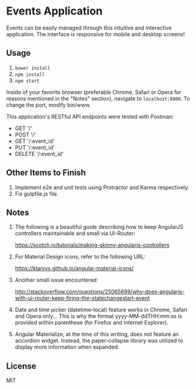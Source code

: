 # Events Application

Events can be easily managed through this intuitive and interactive application. The interface is responsive for mobile and desktop screens!

##  Usage

1. `bower install`
2. `npm install`
3. `npm start`

Inside of your favorite browser (preferable Chrome, Safari or Opera for reasons mentioned in the "Notes" section), navigate to `localhost:8000`. To change the port, modify bin/www.

This application's RESTful API endpoints were tested with Postman:

- GET '/'
- POST '/'
- GET '/:event_id'
- PUT '/:event_id'
- DELETE '/:event_id'

##  Other Items to Finish

1. Implement e2e and unit tests using Protractor and Karma respectively.
2. Fix gulpfile.js file.

##  Notes

1. The following is a beautiful guide describing how to keep AngularJS controllers maintainable and small via UI-Router:

   https://scotch.io/tutorials/making-skinny-angularjs-controllers

2. For Material Design icons, refer to the following URL:

   https://klarsys.github.io/angular-material-icons/

3. Another small issue encountered:

   http://stackoverflow.com/questions/25065699/why-does-angularjs-with-ui-router-keep-firing-the-statechangestart-event

4. Date and time picker (datetime-local) feature works in Chrome, Safari and Opera only...
   This is why the format yyyy-MM-ddTHH:mm:ss is provided within parenthese (for Firefox and Internet Explorer).

5. Angular Materialize, at the time of this writing, does not feature an accordion widget. Instead, the paper-collapse library was utilized to display more information when expanded.

##  License

MIT
